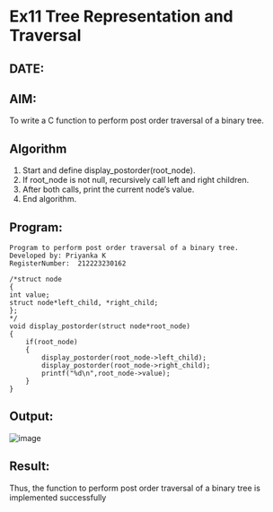 # Ex11 Tree Representation and Traversal
## DATE:
## AIM:
To write a C function to perform post order traversal of a binary tree.

## Algorithm
1. Start and define display_postorder(root_node).
2. If root_node is not null, recursively call left and right children.
3. After both calls, print the current node’s value.
4. End algorithm.  

## Program:
```
Program to perform post order traversal of a binary tree.
Developed by: Priyanka K
RegisterNumber:  212223230162

/*struct node
{
int value;
struct node*left_child, *right_child;
};
*/
void display_postorder(struct node*root_node)
{
    if(root_node)
    {
        display_postorder(root_node->left_child);
        display_postorder(root_node->right_child);
        printf("%d\n",root_node->value);
    }
}
```

## Output:
![image](https://github.com/user-attachments/assets/5014bff7-1df7-4065-8335-b1bc587e64b1)



## Result:
Thus, the function to perform post order traversal of a binary tree is implemented successfully
